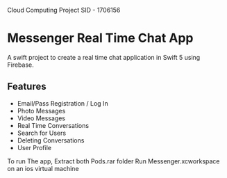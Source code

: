 Cloud Computing Project
SID - 1706156

# Messenger Real Time Chat App

A swift project to create a real time chat application in Swift 5 using Firebase.

## Features

- Email/Pass Registration / Log In
- Photo Messages
- Video Messages
- Real Time Conversations
- Search for Users
- Deleting Conversations
- User Profile

To run The app,
Extract both Pods.rar folder
Run Messenger.xcworkspace on an ios virtual machine
